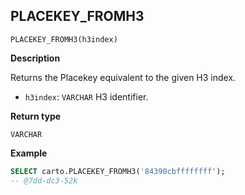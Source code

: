 ## PLACEKEY_FROMH3

```sql:signature
PLACEKEY_FROMH3(h3index)
```

**Description**

Returns the Placekey equivalent to the given H3 index.

* `h3index`: `VARCHAR` H3 identifier.

**Return type**

`VARCHAR`

**Example**

```sql
SELECT carto.PLACEKEY_FROMH3('84390cbffffffff');
-- @7dd-dc3-52k
```
